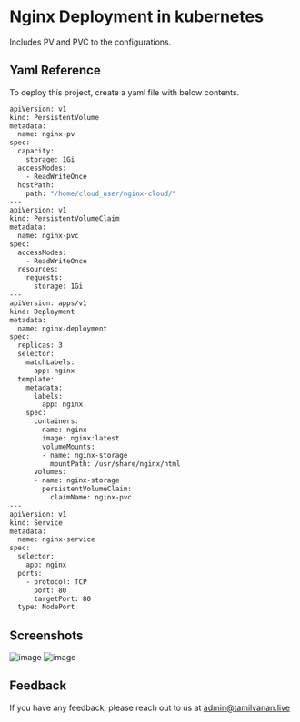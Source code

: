 
# Nginx Deployment in kubernetes

Includes PV and PVC to the configurations.
## Yaml Reference

To deploy this project, create a yaml file with below contents.

```bash
apiVersion: v1
kind: PersistentVolume
metadata:
  name: nginx-pv
spec:
  capacity:
    storage: 1Gi
  accessModes:
    - ReadWriteOnce
  hostPath:
    path: "/home/cloud_user/nginx-cloud/"
---
apiVersion: v1
kind: PersistentVolumeClaim
metadata:
  name: nginx-pvc
spec:
  accessModes:
    - ReadWriteOnce
  resources:
    requests:
      storage: 1Gi
---
apiVersion: apps/v1
kind: Deployment
metadata:
  name: nginx-deployment
spec:
  replicas: 3
  selector:
    matchLabels:
      app: nginx
  template:
    metadata:
      labels:
        app: nginx
    spec:
      containers:
      - name: nginx
        image: nginx:latest
        volumeMounts:
        - name: nginx-storage
          mountPath: /usr/share/nginx/html
      volumes:
      - name: nginx-storage
        persistentVolumeClaim:
          claimName: nginx-pvc
---
apiVersion: v1
kind: Service
metadata:
  name: nginx-service
spec:
  selector:
    app: nginx
  ports:
    - protocol: TCP
      port: 80
      targetPort: 80
  type: NodePort
```
## Screenshots

![image](https://github.com/gtamilvanan17/devops/assets/121214873/017b7b83-f448-4a5c-b625-7bfdf1b2d264)
![image](https://github.com/gtamilvanan17/devops/assets/121214873/454f4245-f316-41dc-bb21-333d879dd24d)



## Feedback

If you have any feedback, please reach out to us at admin@tamilvanan.live

